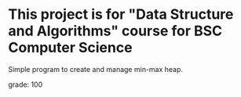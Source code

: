 # This project is for "Data Structure and Algorithms" course for BSC Computer Science
Simple program to create and manage min-max heap.

grade: 100
